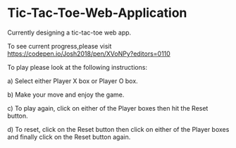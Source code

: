 # Tic-Tac-Toe-Web-Application
Currently designing a tic-tac-toe web app.

To see current progress,please visit https://codepen.io/Josh2018/pen/XVoNPy?editors=0110



To play please look at the following instructions:

a) Select either Player X box or Player O box.

b) Make your move and enjoy the game.

c) To play again, click on either of the Player boxes then hit the Reset button.

d) To reset, click on the Reset button then click on either of the Player boxes and finally click on the Reset button again.
